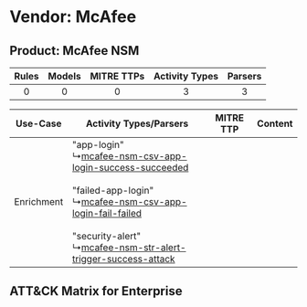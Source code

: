 Vendor: McAfee
==============
Product: McAfee NSM
-------------------
| Rules | Models | MITRE TTPs | Activity Types | Parsers |
|:-----:|:------:|:----------:|:--------------:|:-------:|
|   0   |   0    |     0      |       3        |    3    |

|  Use-Case  | Activity Types/Parsers    | MITRE TTP | Content    |
|:----------:| ---- | --------- | ---- |
| Enrichment |  "app-login"<br> ↳[mcafee-nsm-csv-app-login-success-succeeded](Ps/pC_mcafeensmcsvapploginsuccesssucceeded.md)<br><br> "failed-app-login"<br> ↳[mcafee-nsm-csv-app-login-fail-failed](Ps/pC_mcafeensmcsvapploginfailfailed.md)<br><br> "security-alert"<br> ↳[mcafee-nsm-str-alert-trigger-success-attack](Ps/pC_mcafeensmstralerttriggersuccessattack.md)<br> |    | [](RM/r_m_mcafee_mcafee_nsm_Enrichment.md) |

ATT&CK Matrix for Enterprise
----------------------------
